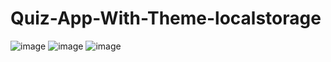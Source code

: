 # Quiz-App-With-Theme-localstorage
![image](https://github.com/user-attachments/assets/a12a8cdd-4583-4506-9bcf-84701db604bc)
![image](https://github.com/user-attachments/assets/96eb69ff-c27f-4dea-97aa-9dc6932b844b)
![image](https://github.com/user-attachments/assets/bffa8f9a-26e9-4d9f-8cb2-d3d590269cdc)


